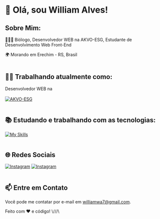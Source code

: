 # 👋 Olá, sou William Alves!

## Sobre Mim:
🧔🏻‍♂️ Biólogo, Desenvolvedor WEB na AKVO-ESG, Estudante de Desenvolvimento Web Front-End

🌍 Morando em Erechim - RS, Brasil </br></br>

## 👨‍💻 Trabalhando atualmente como:
Desenvolvedor WEB na </br></br>
[![AKVO-ESG](https://static.wixstatic.com/media/a7eae7_6a2c29a2429140b2b3a53754cfd9119a~mv2.png/v1/fill/w_183,h_49,al_c,q_85,usm_0.66_1.00_0.01,enc_auto/AKVO_1.png)](https://www.akvo-esg.com/) </br></br>




## 📚 Estudando e trabalhando com as tecnologias:
[![My Skills](https://skillicons.dev/icons?i=html,css,js,react,nextjs,bootstrap,git,github,figma,py,mysql,wordpress)](https://github.com/williamwa7) </br></br>


## 🌐 Redes Sociais

[![Instagram](https://skillicons.dev/icons?i=instagram)](https://www.instagram.com/williamwa7/)
[![Instagram](https://skillicons.dev/icons?i=linkedin)](https://www.linkedin.com/in/williamwa7/) </br></br>


## 📫 Entre em Contato
Você pode me contatar por e-mail em williamwa7@gmail.com.

Feito com ❤️ e código!
\\///\\
